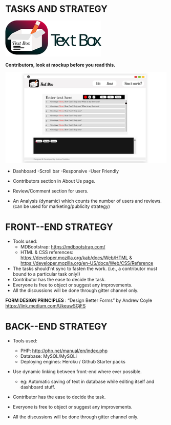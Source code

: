  # TASKS AND STRATEGY

<img src="images/logo1.svg" alt="logo" title="logo" width=300 />

**Contributors, look at mockup before you read this.**

<img src="images/mockup_idea1i-02.jpg" alt="mockup" title="mockup for website" width=1000 />

- Dashboard
  -Scroll bar
  -Responsive
  -User Friendly


- Contributors section in About Us page.
- Review/Comment section for users.
- An Analysis (dynamic) which counts the number of users and reviews. (can be used for marketing/publicity strategy)


# FRONT--END STRATEGY

-  Tools used: 
   - MDBootstrap: https://mdbootstrap.com/
   - HTML & CSS references: https://developer.mozilla.org/kab/docs/Web/HTML  & 
                            https://developer.mozilla.org/en-US/docs/Web/CSS/Reference
- The tasks should'nt sync to fasten the work. (i.e., a contributor must bound to a particular task only!)
- Contributor has the ease to decide the task.
- Everyone is free to object or suggest any improvements.
- All the discussions will be done through gitter channel only.

**FORM DESIGN PRINCIPLES** : “Design Better Forms” by Andrew Coyle https://link.medium.com/UkeuwSGjFS

# BACK--END STRATEGY
  - Tools used: 
    - PHP: http://php.net/manual/en/index.php
    - Database: MySQL/MySQLi
    - Deploying engines: Heroku / Github Starter packs
  - Use dynamic linking between front-end where ever possible.
    - eg: Automatic saving of text in database while editing itself and dashboard stuff.
    
 - Contributor has the ease to decide the task.
- Everyone is free to object or suggest any improvements.
- All the discussions will be done through gitter channel only.  
    
